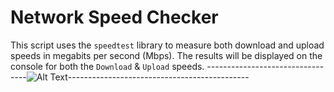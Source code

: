 # Network Speed Checker
This script uses the `speedtest` library to measure both download and upload speeds in megabits per second (Mbps). 
The results will be displayed on the console for both the `Download` & `Upload` speeds.
---------------------------------![Alt Text](https://cssbud.com/wp-content/uploads/2021/05/thanks-for-your-time.gif)---------------------------------------------

